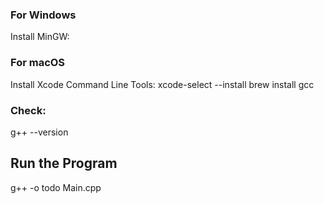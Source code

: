 ### For Windows

Install MinGW:

### For macOS

Install Xcode Command Line Tools:
xcode-select --install
brew install gcc

### Check:

g++ --version

## Run the Program

g++ -o todo Main.cpp
